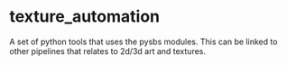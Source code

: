 # texture_automation
A set of python tools that uses the pysbs modules. This can be linked to other pipelines that relates to 2d/3d art and textures.
